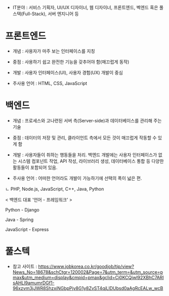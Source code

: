 * IT분야 : 서비스 기획자, UI/UX 디자이너, 웹 디자이너, 프론트엔드, 벡엔드 혹은 풀스택(Full-Stack), 서버 엔지니어 등


# 프론트엔드
 * 개념 : 사용자가 마주 보는 인터페이스를 지칭

 * 중점 : 사용하기 쉽고 완전한 기능을 갖추어야 함(매끄럽게 동작)

 * 개발 : 사용자 인터페이스(UI), 사용자 경험(UX) 개발이 중심

 * 주사용 언어 : HTML, CSS, JavaScript


# 백엔드
 * 개념 : 프로세스와 고나련된 서버 측(Server-side)과 데이터베이스를 관리해 주는 기술

 * 중점 : 데이터의 저장 및 관리, 클라이언트 측에서 모든 것이 매끄럽게 작동할 수 있게 함

 * 개발 : 사용자들이 취하는 행동들을 처리. 백엔드 개발에는 사용자 인터페이스가 없는 시스템 컴포넌트 작업, API 작성, 라이브러리 생성, 데이터베이스 통합 등 다양한 활동들이 포함되어 있음.

 * 주사용 언어 : 어떠한 언어라도 개발이 가능하기에 선택의 폭이 넓은 편.

 ㄴ PHP, Node.js, JavaScript, C++, Java, Python


< 백엔드 대표 '언어 - 프레임워크' >

Python - Django

Java - Spring

JavaScript - Express

# 풀스텍


* 참고 사이트 :
 https://www.jobkorea.co.kr/goodjob/tip/view?News_No=18678&schCtgr=120002&Page=7&utm_term=&utm_source=pmax&utm_medium=display&cmpid=pmax&gclid=Cj0KCQjwl92XBhC7ARIsAHLl9amumrDGf1-96xzvm3jJWR8ShzxiNGbpPjv8G1y8ZvST4qjLlDUbsd0aAgRcEALw_wcB